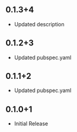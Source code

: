 ## 0.1.3+4

- Updated description

## 0.1.2+3

- Updated pubspec.yaml

## 0.1.1+2

- Updated pubspec.yaml

## 0.1.0+1

- Initial Release
